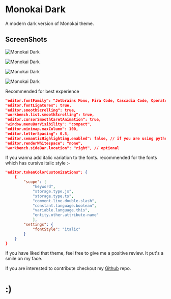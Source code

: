 # Monokai Dark

A modern dark version of Monokai theme.

## ScreenShots

![Monokai Dark](https://scontent.fdac7-1.fna.fbcdn.net/v/t1.6435-9/195219969_311851110606583_200018111408304065_n.jpg?_nc_cat=102&ccb=1-3&_nc_sid=730e14&_nc_ohc=rXOdIkFlaHUAX8TcuxJ&_nc_ht=scontent.fdac7-1.fna&oh=e2b6f3c685dc5a5dad447c35ed4c812a&oe=60E2F888)

![Monokai Dark](https://scontent.fdac7-1.fna.fbcdn.net/v/t1.6435-9/195158564_311851103939917_2095442202594340108_n.jpg?_nc_cat=108&ccb=1-3&_nc_sid=730e14&_nc_ohc=MbPNKGoT96EAX-GmXsA&_nc_ht=scontent.fdac7-1.fna&oh=59e51d0a89d8dfb57137240280673edb&oe=60E61BC0)

![Monokai Dark](https://scontent.fdac7-1.fna.fbcdn.net/v/t1.6435-9/194367740_311851117273249_7846333510149354215_n.jpg?_nc_cat=107&ccb=1-3&_nc_sid=730e14&_nc_ohc=tAGU0oa4B0sAX9klyex&_nc_ht=scontent.fdac7-1.fna&oh=efc780c9103ea1b301ad5cfe6e0f4660&oe=60E3105E)

![Monokai Dark](https://scontent.fdac7-1.fna.fbcdn.net/v/t1.6435-9/195058263_311851127273248_2418726390823910524_n.jpg?_nc_cat=106&ccb=1-3&_nc_sid=730e14&_nc_ohc=ufxyVv5TPq0AX84xXoo&tn=z8ecRVXqW5cJiD0O&_nc_ht=scontent.fdac7-1.fna&oh=d3530f092ff9515ee4bf2f935940f06c&oe=60E44E3E)

Recommended for best experience

```json
"editor.fontFamily": "Jetbrains Mono, Fira Code, Cascadia Code, Operator mono, monospace"
"editor.fontLigatures": true,
"editor.smoothScrolling": true,
"workbench.list.smoothScrolling": true,
"editor.cursorSmoothCaretAnimation": true,
"window.menuBarVisibility": "compact",
"editor.minimap.maxColumn": 100,
"editor.letterSpacing": 0.5,
"editor.semanticHighlighting.enabled": false, // if you are using python set it to true
"editor.renderWhitespace": "none",
"workbench.sideBar.location": "right", // optional
```

If you wanna add italic variation to the fonts. recommended for the fonts which has cursive italic style :-

```json
"editor.tokenColorCustomizations": {
    {
        "scope": [
            "keyword",
            "storage.type.js",
            "storage.type.ts",
            "comment.line.double-slash",
            "constant.language.boolean",
            "variable.language.this",
            "entity.other.attribute-name"
            ],
        "settings": {
            "fontStyle": "italic"
        }
    }
}
```

If you have liked that theme, feel free to give me a positive review. It put's a smile on my face.

If you are interested to contribute checkout my [Github](ratul-devR/Monokai-Dark) repo.

# :)
